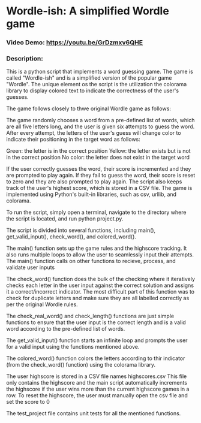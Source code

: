 # Wordle-ish: A simplified Wordle game

### Video Demo: https://youtu.be/GrDzmxv6QHE

### Description:

This is a python script that implements a word guessing game. The game is called "Wordle-ish" and is a simplified version of the popular game "Wordle". The unique element os the script is the utilization the colorama library to display colored text to indicate the correctness of the user's guesses.

The game follows closely to thwe original Wordle game as follows:

The game randomly chooses a word from a pre-defined list of words, which are all five letters long, and the user is given six attempts to guess the word. After every attempt, the letters of the user's guess will change color to indicate their positioning in the target word as follows:

Green: the letter is in the correct position
Yellow: the letter exists but is not in the correct position
No color: the letter does not exist in the target word

If the user correctly guesses the word, their score is incremented and they are prompted to play again. If they fail to guess the word, their score is reset to zero and they are also prompted to play again. The script also keeps track of the user's highest score, which is stored in a CSV file. The game is implemented using Python's built-in libraries, such as csv, urllib, and colorama.



To run the script, simply open a terminal, navigate to the directory where the script is located, and run python project.py.

The script is divided into several functions, including main(), get_valid_input(), check_word(), and colored_word().

The main() function sets up the game rules and the highscore tracking. It also runs multiple loops to allow the user to seamlessly input their attempts. The main() function calls on other functions to recieve, process, and validate user inputs

The check_word() function does the bulk of the checking where it iteratively checks each letter in the user input against the correct solution and assigns it a correct/incorrect indicator.
The most difficult part of this function was to check for duplicate letters and make sure they are all labelled correctly as per the original Wordle rules.

The check_real_word() and check_length() functions are just simple functions to ensure that the user input is the correct length and is a valid word according to the pre-defined list of words.

The get_valid_input() function starts an infinite loop and prompts the user for a valid input using the functions mentioned above.

The colored_word() function colors the letters according to thir indicator (from the check_word() function) using the colorama library.

The user highscore is stored in a CSV file names highscores.csv
This file only contains the highscore and the main script automatically increments the highscore if the user wins more than the current highscore games in a row.
To reset the highscore, the user must manually open the csv file and set the score to 0

The test_project file contains unit tests for all the mentioned functions.
